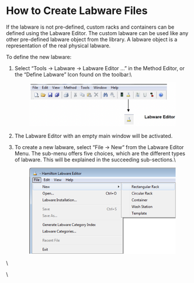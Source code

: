 # How to Create Labware Files

If the labware is not pre-defined, custom racks and containers can be defined using the Labware Editor. The custom labware can be used like any other pre-defined labware object from the library. A labware object is a representation of the real physical labware.

To define the new labware:

1.  Select “Tools -> Labware -> Labware Editor …” in the Method Editor, or the “Define Labware” Icon found on the toolbar:\


    <figure><img src="../../.gitbook/assets/image (164).png" alt="" width="563"><figcaption></figcaption></figure>


2. The Labware Editor with an empty main window will be activated.
3.  To create a new labware, select “File -> New“ from the Labware Editor Menu. The sub-menu offers five choices, which are the different types of labware. This will be explained in the succeeding sub-sections.\


    <figure><img src="../../.gitbook/assets/image (1) (1) (1) (1) (1) (1) (1) (1) (1) (1) (1) (1) (1) (1) (1).png" alt=""><figcaption></figcaption></figure>

\




\


